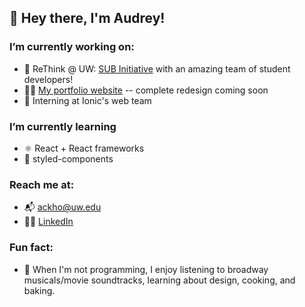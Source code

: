 ## 👋 Hey there, I'm Audrey!

### I’m currently working on:
- 🌱 ReThink @ UW: [SUB Initiative](https://www.subinitiative.com/) with an amazing team of student developers!
- 👩‍💻 [My portfolio website](http://audrey-kho.github.io/) -- complete redesign coming soon
- 💙 Interning at Ionic's web team

### I’m currently learning
- ⚛ React + React frameworks
- 💅 styled-components

### Reach me at:
- 📬 [ackho@uw.edu](mailto:ackho@uw.edu)
- 👩‍🎓 [LinkedIn](https://www.linkedin.com/in/audrey-kho/)

### Fun fact:
- 🍞 When I'm not programming, I enjoy listening to broadway musicals/movie soundtracks, learning about design, cooking, and baking.
